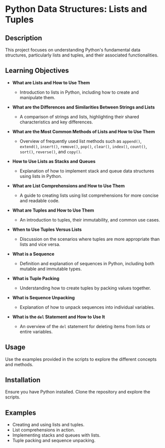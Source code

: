 # Python Data Structures: Lists and Tuples

## Description
This project focuses on understanding Python's fundamental data structures, particularly lists and tuples, and their associated functionalities.

## Learning Objectives

- **What are Lists and How to Use Them**
  - Introduction to lists in Python, including how to create and manipulate them.

- **What are the Differences and Similarities Between Strings and Lists**
  - A comparison of strings and lists, highlighting their shared characteristics and key differences.

- **What are the Most Common Methods of Lists and How to Use Them**
  - Overview of frequently used list methods such as `append()`, `extend()`, `insert()`, `remove()`, `pop()`, `clear()`, `index()`, `count()`, `sort()`, `reverse()`, and `copy()`.

- **How to Use Lists as Stacks and Queues**
  - Explanation of how to implement stack and queue data structures using lists in Python.

- **What are List Comprehensions and How to Use Them**
  - A guide to creating lists using list comprehensions for more concise and readable code.

- **What are Tuples and How to Use Them**
  - An introduction to tuples, their immutability, and common use cases.

- **When to Use Tuples Versus Lists**
  - Discussion on the scenarios where tuples are more appropriate than lists and vice versa.

- **What is a Sequence**
  - Definition and explanation of sequences in Python, including both mutable and immutable types.

- **What is Tuple Packing**
  - Understanding how to create tuples by packing values together.

- **What is Sequence Unpacking**
  - Explanation of how to unpack sequences into individual variables.

- **What is the `del` Statement and How to Use It**
  - An overview of the `del` statement for deleting items from lists or entire variables.

## Usage
Use the examples provided in the scripts to explore the different concepts and methods.

## Installation
Ensure you have Python installed. Clone the repository and explore the scripts.

## Examples
- Creating and using lists and tuples.
- List comprehensions in action.
- Implementing stacks and queues with lists.
- Tuple packing and sequence unpacking.

